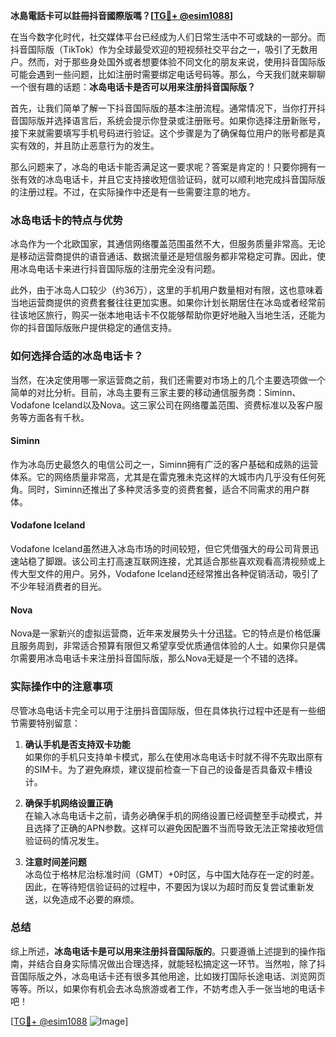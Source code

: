 **冰島電話卡可以註冊抖音國際版嗎？[[TG💪+ @esim1088](https://t.me/s/esim1088)]**

在当今数字化时代，社交媒体平台已经成为人们日常生活中不可或缺的一部分。而抖音国际版（TikTok）作为全球最受欢迎的短视频社交平台之一，吸引了无数用户。然而，对于那些身处国外或者想要体验不同文化的朋友来说，使用抖音国际版可能会遇到一些问题，比如注册时需要绑定电话号码等。那么，今天我们就来聊聊一个很有趣的话题：**冰岛电话卡是否可以用来注册抖音国际版？**

首先，让我们简单了解一下抖音国际版的基本注册流程。通常情况下，当你打开抖音国际版并选择语言后，系统会提示你登录或注册账号。如果你选择注册新账号，接下来就需要填写手机号码进行验证。这个步骤是为了确保每位用户的账号都是真实有效的，并且防止恶意行为的发生。

那么问题来了，冰岛的电话卡能否满足这一要求呢？答案是肯定的！只要你拥有一张有效的冰岛电话卡，并且它支持接收短信验证码，就可以顺利地完成抖音国际版的注册过程。不过，在实际操作中还是有一些需要注意的地方。

### 冰岛电话卡的特点与优势

冰岛作为一个北欧国家，其通信网络覆盖范围虽然不大，但服务质量非常高。无论是移动运营商提供的语音通话、数据流量还是短信服务都非常稳定可靠。因此，使用冰岛电话卡来进行抖音国际版的注册完全没有问题。

此外，由于冰岛人口较少（约36万），这里的手机用户数量相对有限，这也意味着当地运营商提供的资费套餐往往更加实惠。如果你计划长期居住在冰岛或者经常前往该地区旅行，购买一张本地电话卡不仅能够帮助你更好地融入当地生活，还能为你的抖音国际版账户提供稳定的通信支持。

### 如何选择合适的冰岛电话卡？

当然，在决定使用哪一家运营商之前，我们还需要对市场上的几个主要选项做一个简单的对比分析。目前，冰岛主要有三家主要的移动通信服务商：Siminn、Vodafone Iceland以及Nova。这三家公司在网络覆盖范围、资费标准以及客户服务等方面各有千秋。

#### Siminn
作为冰岛历史最悠久的电信公司之一，Siminn拥有广泛的客户基础和成熟的运营体系。它的网络质量非常高，尤其是在雷克雅未克这样的大城市内几乎没有任何死角。同时，Siminn还推出了多种灵活多变的资费套餐，适合不同需求的用户群体。

#### Vodafone Iceland
Vodafone Iceland虽然进入冰岛市场的时间较短，但它凭借强大的母公司背景迅速站稳了脚跟。该公司主打高速互联网连接，尤其适合那些喜欢观看高清视频或上传大型文件的用户。另外，Vodafone Iceland还经常推出各种促销活动，吸引了不少年轻消费者的目光。

#### Nova
Nova是一家新兴的虚拟运营商，近年来发展势头十分迅猛。它的特点是价格低廉且服务周到，非常适合预算有限但又希望享受优质通信体验的人士。如果你只是偶尔需要用冰岛电话卡来注册抖音国际版，那么Nova无疑是一个不错的选择。

### 实际操作中的注意事项

尽管冰岛电话卡完全可以用于注册抖音国际版，但在具体执行过程中还是有一些细节需要特别留意：

1. **确认手机是否支持双卡功能**  
   如果你的手机只支持单卡模式，那么在使用冰岛电话卡时就不得不先取出原有的SIM卡。为了避免麻烦，建议提前检查一下自己的设备是否具备双卡槽设计。

2. **确保手机网络设置正确**  
   在输入冰岛电话卡之前，请务必确保手机的网络设置已经调整至手动模式，并且选择了正确的APN参数。这样可以避免因配置不当而导致无法正常接收短信验证码的情况发生。

3. **注意时间差问题**  
   冰岛位于格林尼治标准时间（GMT）+0时区，与中国大陆存在一定的时差。因此，在等待短信验证码的过程中，不要因为误以为超时而反复尝试重新发送，以免造成不必要的麻烦。

### 总结

综上所述，**冰岛电话卡是可以用来注册抖音国际版的**。只要遵循上述提到的操作指南，并结合自身实际情况做出合理选择，就能轻松搞定这一环节。当然啦，除了抖音国际版之外，冰岛电话卡还有很多其他用途，比如拨打国际长途电话、浏览网页等等。所以，如果你有机会去冰岛旅游或者工作，不妨考虑入手一张当地的电话卡吧！

[[TG💪+ @esim1088](https://t.me/s/esim1088) ![Image](https://i.postimg.cc/4NQfJmqS/Snipaste-2025-05-13-00-14-12.png)]